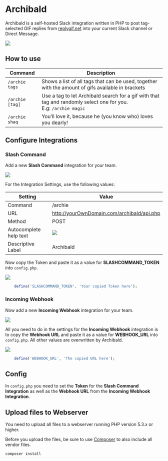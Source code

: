 # Archibald

Archibald is a self-hosted Slack integration written in PHP to post tag-selected GIF replies from [replygif.net](http://replygif.net) into your current Slack channel or Direct Message.

![](https://cloud.githubusercontent.com/assets/2084481/5192177/922eef9a-74f5-11e4-8a4c-f11da8b9f561.gif)

## How to use

| Command   | Description |
| ---   | ---   |
| ```/archie tags```  | Shows a list of all tags that can be used, together with the amount of gifs available in brackets |
| ```/archie [tag]``` | Use a tag to let Archibald search for a gif with that tag and randomly select one for you.<br>E.g: `/archie magic` |
| ```/archie shaq``` | You’ll love it, because he (you know who) loves you dearly! |

## Configure Integrations

### Slash Command

Add a new **Slash Command** integration for your team.

![](https://cloud.githubusercontent.com/assets/2084481/5191807/e036b3f2-74f1-11e4-9c5a-385503e0fbfd.png)

For the Integration Settings, use the following values:

| Setting                   | Value                                         |
|---                        |---                                            |
| Command                   | /archie                                       |
| URL                       | http://yourOwnDomain.com/archibald/api.php    | 
| Method                    |  POST                                         |
| Autocomplete help text    | ![](https://cloud.githubusercontent.com/assets/2084481/5191903/bdee426e-74f2-11e4-8bcb-61a547cc8fdd.png)            |
| Descriptive Label         | Archibald                                     |

Now copy the Token and paste it as a value for **SLASHCOMMAND_TOKEN** into `config.php`.

![](https://cloud.githubusercontent.com/assets/2084481/5192062/73e9adb4-74f4-11e4-8e9d-e38292b313e2.png)

```php
    define('SLASHCOMMAND_TOKEN', 'Your copied Token here');
```

### Incoming Webhook

Now add a new **Incoming Webhook** integration for your team.

![](https://cloud.githubusercontent.com/assets/2084481/5192319/cb321104-74f6-11e4-90ac-1e952a176534.png)

All you need to do in the settings for the **Incoming Webhook** integration is to copy the **Webhook URL** and paste it as a value for **WEBHOOK_URL** into `config.php`. All other values are overwritten by Archibald.

![](https://cloud.githubusercontent.com/assets/2084481/5192055/5b4c7138-74f4-11e4-9e71-5597f30672fe.png)

```php
    define('WEBHOOK_URL', 'The copied URL here');
```

## Config

In `config.php` you need to set the **Token** for the **Slash Command Integration** as well as the **Webhook URL** from the **Incoming Webhook Integration**.

## Upload files to Webserver

You need to upload all files to a webserver running PHP version 5.3.x or higher.

Before you upload the files, be sure to use [Composer](https://getcomposer.org/) to also include all vendor files.

```sh
composer install
```
